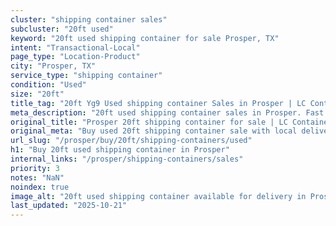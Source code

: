 ```yaml
---
cluster: "shipping container sales"
subcluster: "20ft used"
keyword: "20ft used shipping container for sale Prosper, TX"
intent: "Transactional-Local"
page_type: "Location-Product"
city: "Prosper, TX"
service_type: "shipping container"
condition: "Used"
size: "20ft"
title_tag: "20ft Yg9 Used shipping container Sales in Prosper | LC Container"
meta_description: "20ft used shipping container sales in Prosper. Fast delivery, competitive pricing. Serving shipping containers area. Quote ID: JW1. Call (214) 524-4168 for your free quote today."
original_title: "Prosper 20ft shipping container for sale | LC Container"
original_meta: "Buy used 20ft shipping container sale with local delivery in Prosper, TX. LC Container — local Since 2003. Request a fast quote today."
url_slug: "/prosper/buy/20ft/shipping-containers/used"
h1: "Buy 20ft used shipping container in Prosper"
internal_links: "/prosper/shipping-containers/sales"
priority: 3
notes: "NaN"
noindex: true
image_alt: "20ft used shipping container available for delivery in Prosper"
last_updated: "2025-10-21"
---
```


<!-- TODO: Add unique city/inventory copy, images, and internal links here. -->
